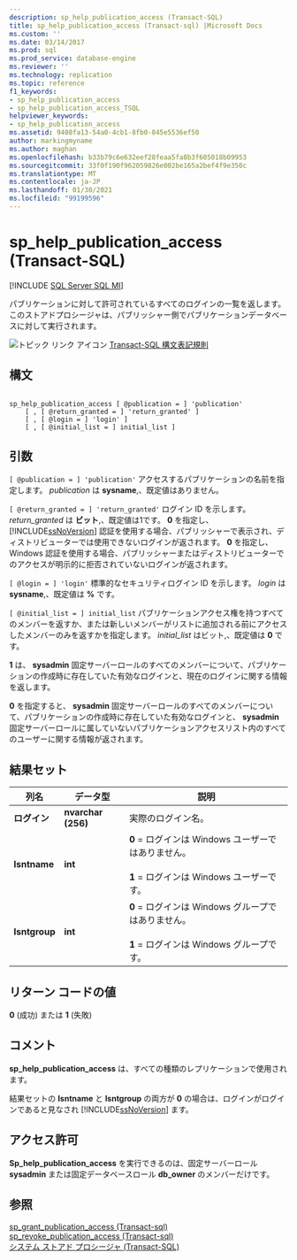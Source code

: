 ```yaml
---
description: sp_help_publication_access (Transact-SQL)
title: sp_help_publication_access (Transact-sql) |Microsoft Docs
ms.custom: ''
ms.date: 03/14/2017
ms.prod: sql
ms.prod_service: database-engine
ms.reviewer: ''
ms.technology: replication
ms.topic: reference
f1_keywords:
- sp_help_publication_access
- sp_help_publication_access_TSQL
helpviewer_keywords:
- sp_help_publication_access
ms.assetid: 9408fa13-54a0-4cb1-8fb0-845e5536ef50
author: markingmyname
ms.author: maghan
ms.openlocfilehash: b33b79c6e632eef28feaa5fa8b3f605018b09953
ms.sourcegitcommit: 33f0f190f962059826e002be165a2bef4f9e350c
ms.translationtype: MT
ms.contentlocale: ja-JP
ms.lasthandoff: 01/30/2021
ms.locfileid: "99199596"
---
```

# <a name="sp_help_publication_access-transact-sql"></a>sp_help_publication_access (Transact-SQL)
[!INCLUDE [SQL Server SQL MI](../../includes/applies-to-version/sql-asdbmi.md)]

  パブリケーションに対して許可されているすべてのログインの一覧を返します。 このストアドプロシージャは、パブリッシャー側でパブリケーションデータベースに対して実行されます。  
  
 ![トピック リンク アイコン](../../database-engine/configure-windows/media/topic-link.gif "トピック リンク アイコン") [Transact-SQL 構文表記規則](../../t-sql/language-elements/transact-sql-syntax-conventions-transact-sql.md)  
  
## <a name="syntax"></a>構文  
  
```  
  
sp_help_publication_access [ @publication = ] 'publication'  
    [ , [ @return_granted = ] 'return_granted' ]   
    [ , [ @login = ] 'login' ]  
    [ , [ @initial_list = ] initial_list ]  
```  
  
## <a name="arguments"></a>引数  
`[ @publication = ] 'publication'` アクセスするパブリケーションの名前を指定します。 *publication* は **sysname**,、既定値はありません。  
  
`[ @return_granted = ] 'return_granted'` ログイン ID を示します。 *return_granted* は **ビット**,、既定値は1です。 **0** を指定し、 [!INCLUDE[ssNoVersion](../../includes/ssnoversion-md.md)] 認証を使用する場合、パブリッシャーで表示され、ディストリビューターでは使用できないログインが返されます。 **0** を指定し、Windows 認証を使用する場合、パブリッシャーまたはディストリビューターでのアクセスが明示的に拒否されていないログインが返されます。  
  
`[ @login = ] 'login'` 標準的なセキュリティログイン ID を示します。 *login* は **sysname**,、既定値は **%** です。  
  
`[ @initial_list = ] initial_list` パブリケーションアクセス権を持つすべてのメンバーを返すか、または新しいメンバーがリストに追加される前にアクセスしたメンバーのみを返すかを指定します。 *initial_list* はビット,、既定値は **0** です。  
  
 **1** は、 **sysadmin** 固定サーバーロールのすべてのメンバーについて、パブリケーションの作成時に存在していた有効なログインと、現在のログインに関する情報を返します。  
  
 **0** を指定すると、 **sysadmin** 固定サーバーロールのすべてのメンバーについて、パブリケーションの作成時に存在していた有効なログインと、 **sysadmin** 固定サーバーロールに属していないパブリケーションアクセスリスト内のすべてのユーザーに関する情報が返されます。  
  
## <a name="result-sets"></a>結果セット  
  
|列名|データ型|説明|  
|-----------------|---------------|-----------------|  
|**ログイン**|**nvarchar (256)**|実際のログイン名。|  
|**Isntname**|**int**|**0** = ログインは Windows ユーザーではありません。<br /><br /> **1** = ログインは Windows ユーザーです。|  
|**Isntgroup**|**int**|**0** = ログインは Windows グループではありません。<br /><br /> **1** = ログインは Windows グループです。|  
  
## <a name="return-code-values"></a>リターン コードの値  
 **0** (成功) または **1** (失敗)  
  
## <a name="remarks"></a>コメント  
 **sp_help_publication_access** は、すべての種類のレプリケーションで使用されます。  
  
 結果セットの **Isntname** と **Isntgroup** の両方が **0** の場合は、ログインがログインであると見なされ [!INCLUDE[ssNoVersion](../../includes/ssnoversion-md.md)] ます。  
  
## <a name="permissions"></a>アクセス許可  
 **Sp_help_publication_access** を実行できるのは、固定サーバーロール **sysadmin** または固定データベースロール **db_owner** のメンバーだけです。  
  
## <a name="see-also"></a>参照  
 [sp_grant_publication_access &#40;Transact-sql&#41;](../../relational-databases/system-stored-procedures/sp-grant-publication-access-transact-sql.md)   
 [sp_revoke_publication_access &#40;Transact-sql&#41;](../../relational-databases/system-stored-procedures/sp-revoke-publication-access-transact-sql.md)   
 [システム ストアド プロシージャ &#40;Transact-SQL&#41;](../../relational-databases/system-stored-procedures/system-stored-procedures-transact-sql.md)  
  
  
